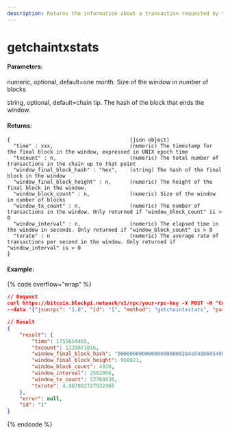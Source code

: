 ```yaml
---
description: Returns the information about a transaction requested by transaction hash.
---
```


# getchaintxstats

#### **Parameters:**

numeric, optional, default=one month. Size of the window in number of blocks

string, optional, default=chain tip. The hash of the block that ends the window.

#### **Returns:**

```
{                                       (json object)
  "time" : xxx,                         (numeric) The timestamp for the final block in the window, expressed in UNIX epoch time
  "txcount" : n,                        (numeric) The total number of transactions in the chain up to that point
  "window_final_block_hash" : "hex",    (string) The hash of the final block in the window
  "window_final_block_height" : n,      (numeric) The height of the final block in the window.
  "window_block_count" : n,             (numeric) Size of the window in number of blocks
  "window_tx_count" : n,                (numeric) The number of transactions in the window. Only returned if "window_block_count" is > 0
  "window_interval" : n,                (numeric) The elapsed time in the window in seconds. Only returned if "window_block_count" is > 0
  "txrate" : n                          (numeric) The average rate of transactions per second in the window. Only returned if "window_interval" is > 0
}
```

#### Example:

{% code overflow="wrap" %}
```json
// Request
curl https://bitcoin.blockpi.network/v1/rpc/your-rpc-key -X POST -H "Content-Type: application/json" 
--data '{"jsonrpc": "1.0", "id": "1", "method": "getchaintxstats", "params": [ ]}'

// Result
{
    "result": {
        "time": 1755654465,
        "txcount": 1229071016,
        "window_final_block_hash": "000000000000000000008384a549b60549889ea038a2fddc5b752106625c9e98",
        "window_final_block_height": 910821,
        "window_block_count": 4320,
        "window_interval": 2562996,
        "window_tx_count": 12784026,
        "txrate": 4.987922727932466
    },
    "error": null,
    "id": "1"
}
```
{% endcode %}
